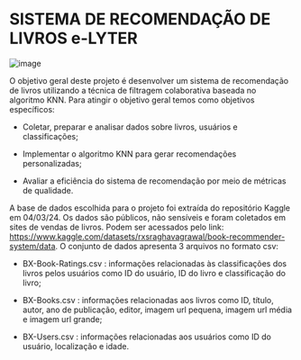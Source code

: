 # SISTEMA DE RECOMENDAÇÃO DE LIVROS e-LYTER


![image](https://github.com/RickPardono/Sistema-de-recomenda-o-de-livros/assets/124527157/748b923d-14e0-45cd-aedb-1fc54d7fc296)



O objetivo geral deste projeto é desenvolver um sistema de recomendação de livros utilizando a técnica de filtragem colaborativa baseada no algoritmo KNN. Para atingir o objetivo geral temos como objetivos específicos:

- Coletar, preparar e analisar dados sobre livros, usuários e classificações;

- Implementar o algoritmo KNN para gerar recomendações personalizadas;

- Avaliar a eficiência do sistema de recomendação por meio de métricas de qualidade.

A base de dados escolhida para o projeto foi extraída do repositório Kaggle em 04/03/24. Os dados são públicos, não sensíveis e foram coletados em sites de vendas de livros. Podem ser  acessados pelo link: https://www.kaggle.com/datasets/rxsraghavagrawal/book-recommender-system/data.
O conjunto de dados apresenta 3 arquivos no formato csv:

- BX-Book-Ratings.csv : informações relacionadas às classificações dos livros pelos usuários como ID do usuário, ID do livro e classificação do livro;

- BX-Books.csv : informações relacionadas aos livros como ID, título, autor, ano de publicação, editor, imagem url pequena, imagem url média e imagem url grande;

- BX-Users.csv : informações relacionadas aos usuários como ID do usuário, localização e idade.


